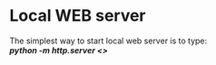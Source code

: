 # Local WEB server
The simplest way to start local web server is to type:
<br><i><b>python -m http.server <<port>> </b></i>
  

